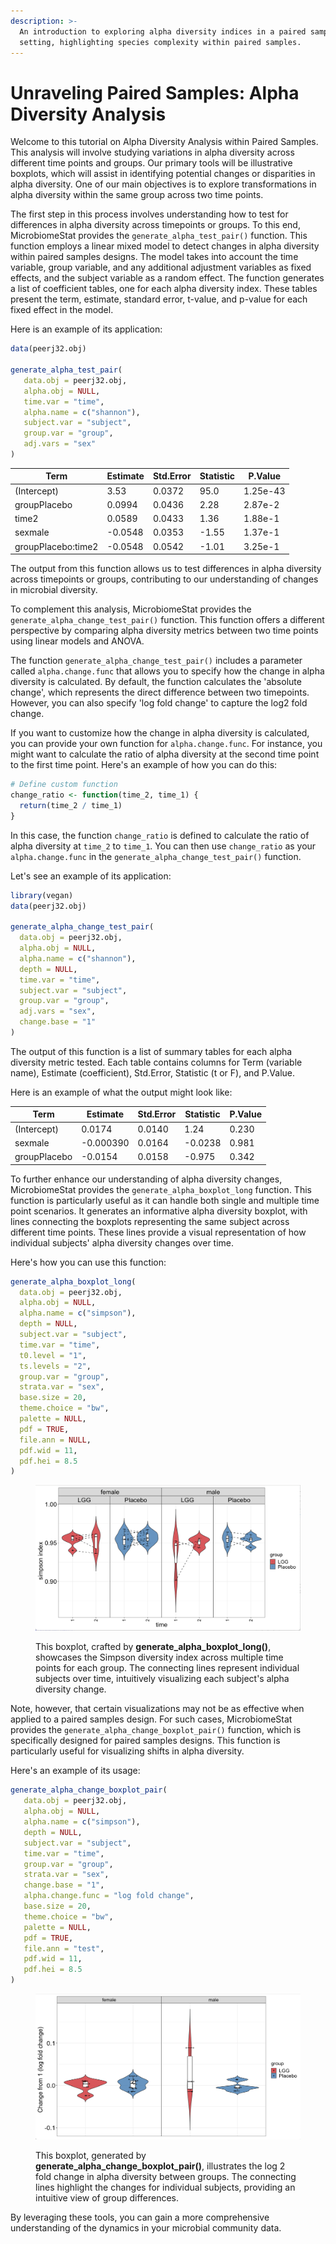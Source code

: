 ```yaml
---
description: >-
  An introduction to exploring alpha diversity indices in a paired sample
  setting, highlighting species complexity within paired samples.
---
```


# Unraveling Paired Samples: Alpha Diversity Analysis

Welcome to this tutorial on Alpha Diversity Analysis within Paired Samples. This analysis will involve studying variations in alpha diversity across different time points and groups. Our primary tools will be illustrative boxplots, which will assist in identifying potential changes or disparities in alpha diversity. One of our main objectives is to explore transformations in alpha diversity within the same group across two time points.

The first step in this process involves understanding how to test for differences in alpha diversity across timepoints or groups. To this end, MicrobiomeStat provides the `generate_alpha_test_pair()` function. This function employs a linear mixed model to detect changes in alpha diversity within paired samples designs. The model takes into account the time variable, group variable, and any additional adjustment variables as fixed effects, and the subject variable as a random effect. The function generates a list of coefficient tables, one for each alpha diversity index. These tables present the term, estimate, standard error, t-value, and p-value for each fixed effect in the model.

Here is an example of its application:

```r
data(peerj32.obj)

generate_alpha_test_pair(
   data.obj = peerj32.obj,
   alpha.obj = NULL,
   time.var = "time",
   alpha.name = c("shannon"),
   subject.var = "subject",
   group.var = "group",
   adj.vars = "sex"
)
```

| Term               | Estimate | Std.Error | Statistic | P.Value  |
| ------------------ | -------- | --------- | --------- | -------- |
| (Intercept)        | 3.53     | 0.0372    | 95.0      | 1.25e-43 |
| groupPlacebo       | 0.0994   | 0.0436    | 2.28      | 2.87e-2  |
| time2              | 0.0589   | 0.0433    | 1.36      | 1.88e-1  |
| sexmale            | -0.0548  | 0.0353    | -1.55     | 1.37e-1  |
| groupPlacebo:time2 | -0.0548  | 0.0542    | -1.01     | 3.25e-1  |

The output from this function allows us to test differences in alpha diversity across timepoints or groups, contributing to our understanding of changes in microbial diversity.

To complement this analysis, MicrobiomeStat provides the `generate_alpha_change_test_pair()` function. This function offers a different perspective by comparing alpha diversity metrics between two time points using linear models and ANOVA.

The function `generate_alpha_change_test_pair()` includes a parameter called `alpha.change.func` that allows you to specify how the change in alpha diversity is calculated. By default, the function calculates the 'absolute change', which represents the direct difference between two timepoints. However, you can also specify 'log fold change' to capture the log2 fold change.

If you want to customize how the change in alpha diversity is calculated, you can provide your own function for `alpha.change.func`. For instance, you might want to calculate the ratio of alpha diversity at the second time point to the first time point. Here's an example of how you can do this:

```r
# Define custom function
change_ratio <- function(time_2, time_1) {
  return(time_2 / time_1)
}
```

In this case, the function `change_ratio` is defined to calculate the ratio of alpha diversity at `time_2` to `time_1`. You can then use `change_ratio` as your `alpha.change.func` in the `generate_alpha_change_test_pair()` function.

Let's see an example of its application:

```r
library(vegan)
data(peerj32.obj)

generate_alpha_change_test_pair(
  data.obj = peerj32.obj,
  alpha.obj = NULL,
  alpha.name = c("shannon"), 
  depth = NULL,
  time.var = "time",
  subject.var = "subject",
  group.var = "group",
  adj.vars = "sex",
  change.base = "1"  
)
```

The output of this function is a list of summary tables for each alpha diversity metric tested. Each table contains columns for Term (variable name), Estimate (coefficient), Std.Error, Statistic (t or F), and P.Value.

Here is an example of what the output might look like:

| Term         | Estimate  | Std.Error | Statistic | P.Value |
| ------------ | --------- | --------- | --------- | ------- |
| (Intercept)  | 0.0174    | 0.0140    | 1.24      | 0.230   |
| sexmale      | -0.000390 | 0.0164    | -0.0238   | 0.981   |
| groupPlacebo | -0.0154   | 0.0158    | -0.975    | 0.342   |

To further enhance our understanding of alpha diversity changes, MicrobiomeStat provides the `generate_alpha_boxplot_long` function. This function is particularly useful as it can handle both single and multiple time point scenarios. It generates an informative alpha diversity boxplot, with lines connecting the boxplots representing the same subject across different time points. These lines provide a visual representation of how individual subjects' alpha diversity changes over time.

Here's how you can use this function:

```r
generate_alpha_boxplot_long(
  data.obj = peerj32.obj,
  alpha.obj = NULL,
  alpha.name = c("simpson"),
  depth = NULL,
  subject.var = "subject",
  time.var = "time",
  t0.level = "1",
  ts.levels = "2",
  group.var = "group",
  strata.var = "sex",
  base.size = 20,
  theme.choice = "bw",
  palette = NULL,
  pdf = TRUE,
  file.ann = NULL,
  pdf.wid = 11,
  pdf.hei = 8.5
)
```

<figure><img src="../.gitbook/assets/Screenshot 2023-10-11 at 14.37.51.png" alt=""><figcaption><p>This boxplot, crafted by <strong>generate_alpha_boxplot_long()</strong>, showcases the Simpson diversity index across multiple time points for each group. The connecting lines represent individual subjects over time, intuitively visualizing each subject's alpha diversity change.</p></figcaption></figure>

Note, however, that certain visualizations may not be as effective when applied to a paired samples design. For such cases, MicrobiomeStat provides the `generate_alpha_change_boxplot_pair()` function, which is specifically designed for paired samples designs. This function is particularly useful for visualizing shifts in alpha diversity.

Here's an example of its usage:

```r
generate_alpha_change_boxplot_pair(
   data.obj = peerj32.obj,
   alpha.obj = NULL,
   alpha.name = c("simpson"),
   depth = NULL,
   subject.var = "subject",
   time.var = "time",
   group.var = "group",
   strata.var = "sex",
   change.base = "1",
   alpha.change.func = "log fold change",
   base.size = 20,
   theme.choice = "bw",
   palette = NULL,
   pdf = TRUE,
   file.ann = "test",
   pdf.wid = 11,
   pdf.hei = 8.5
)
```

<figure><img src="../.gitbook/assets/Screenshot 2023-10-11 at 14.39.14.png" alt=""><figcaption><p>This boxplot, generated by <strong>generate_alpha_change_boxplot_pair()</strong>, illustrates the log 2 fold change in alpha diversity between groups. The connecting lines highlight the changes for individual subjects, providing an intuitive view of group differences.</p></figcaption></figure>

By leveraging these tools, you can gain a more comprehensive understanding of the dynamics in your microbial community data.
